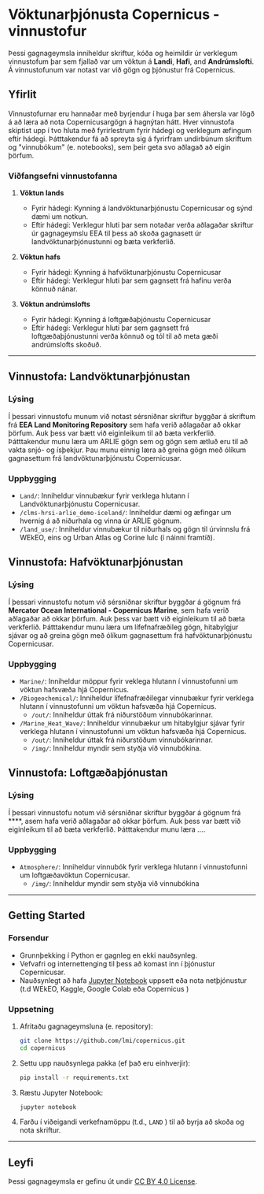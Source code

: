 # Vöktunarþjónusta Copernicus - vinnustofur

Þessi gagnageymsla inniheldur skriftur, kóða og heimildir úr verklegum vinnustofum þar sem fjallað var um vöktun á **Landi**, **Hafi**, and **Andrúmslofti**. Á vinnustofunum var notast var við gögn og þjónustur frá Copernicus.


## Yfirlit

Vinnustofurnar eru hannaðar með byrjendur í huga þar sem áhersla var lögð á að læra að nota Copernicusargögn á hagnýtan hátt. Hver vinnustofa skiptist upp í tvo hluta með fyrirlestrum fyrir hádegi og verklegum æfingum eftir hádegi. Þátttakendur fá að spreyta sig á fyrirfram undirbúnum skriftum og "vinnubókum" (e. notebooks), sem þeir geta svo aðlagað að eigin þörfum.

### Viðfangsefni vinnustofanna

1. **Vöktun lands**
   - Fyrir hádegi: Kynning á landvöktunarþjónustu Copernicusar og sýnd dæmi um notkun. 
   - Eftir hádegi: Verklegur hluti þar sem notaðar verða aðlagaðar skriftur úr gagnageymslu EEA til þess að skoða gagnasett úr landvöktunarþjónustunni og bæta verkferlið.
   
2. **Vöktun hafs** 
   - Fyrir hádegi: Kynning á hafvöktunarþjónustu Copernicusar
   - Eftir hádegi: Verklegur hluti þar sem gagnsett frá hafinu verða könnuð nánar.

3. **Vöktun andrúmslofts** 
   - Fyrir hádegi: Kynning á loftgæðaþjónustu Copernicusar
   - Eftir hádegi: Verklegur hluti þar sem gagnsett frá loftgæðaþjónustunni verða könnuð og tól til að meta gæði andrúmslofts skoðuð.
---

## Vinnustofa: Landvöktunarþjónustan

### Lýsing

Í þessari vinnustofu munum við notast sérsniðnar skriftur byggðar á skriftum frá **EEA Land Monitoring Repository** sem hafa verið aðlagaðar að okkar þörfum. Auk þess var bætt við eiginleikum til að bæta verkferlið. Þátttakendur munu læra um ARLIE gögn sem og gögn sem ætluð eru til að vakta snjó- og ísþekjur. Þau munu einnig læra að greina gögn með ólíkum gagnasettum frá landvöktunarþjónustu Copernicusar.

### Uppbygging

- `Land/`: Inniheldur vinnubækur fyrir verklega hlutann í Landvöktunarþjónustu Copernicusar.
- `/clms-hrsi-arlie_demo-iceland/`: Inniheldur dæmi og æfingar um hvernig á að niðurhala og vinna úr ARLIE gögnum.
- `/land_use/`: Inniheldur vinnubækur til niðurhals og gögn til úrvinnslu frá WEkEO, eins og Urban Atlas og Corine lulc (í náinni framtíð).

## Vinnustofa: Hafvöktunarþjónustan

### Lýsing

Í þessari vinnustofu notum við sérsniðnar skriftur byggðar á gögnum frá **Mercator Ocean International - Copernicus Marine**, sem hafa verið aðlagaðar að okkar þörfum. Auk þess var bætt við eiginleikum til að bæta verkferlið. Þátttakendur munu læra um lífefnafræðileg gögn, hitabylgjur sjávar og að greina gögn með ólíkum gagnasettum frá hafvöktunarþjónustu Copernicusar.

### Uppbygging

- `Marine/`: Inniheldur möppur fyrir veklega hlutann í vinnustofunni um vöktun hafsvæða hjá Copernicus.
- `/Biogeochemical/`: Inniheldur lífefnafræðilegar vinnubækur fyrir verklega hlutann í vinnustofunni um vöktun hafsvæða hjá Copernicus.
   - `/out/`: Inniheldur úttak frá niðurstöðum vinnubókarinnar.
- `/Marine_Heat_Wave/`: Inniheldur vinnubækur um hitabylgjur sjávar fyrir verklega hlutann í vinnustofunni um vöktun hafsvæða hjá Copernicus.
   - `/out/`: Inniheldur úttak frá niðurstöðum vinnubókarinnar.
   - `/img/`: Inniheldur myndir sem styðja við vinnubókina.

## Vinnustofa: Loftgæðaþjónustan

### Lýsing

Í þessari vinnustofu notum við sérsniðnar skriftur byggðar á gögnum frá ****, asem hafa verið aðlagaðar að okkar þörfum. Auk þess var bætt við eiginleikum til að bæta verkferlið. Þátttakendur munu læra ....

### Uppbygging

- `Atmosphere/`: Inniheldur vinnubók fyrir verklega hlutann í vinnustofunni um loftgæðavöktun Copernicusar.
   - `/img/`: Inniheldur myndir sem styðja við vinnubókina



---

## Getting Started

### Forsendur

- Grunnþekking í Python er gagnleg en ekki nauðsynleg.
- Vefvafri og internettenging til þess að komast inn í þjónustur Copernicusar.
- Nauðsynlegt að hafa [Jupyter Notebook](https://jupyter.org/install) uppsett eða nota netþjónustur (t.d WEkEO, Kaggle, Google Colab eða Copernicus )

### Uppsetning

1. Afritaðu gagnageymsluna (e. repository):
    ```bash
    git clone https://github.com/lmi/copernicus.git
    cd copernicus
    ```

2. Settu upp nauðsynlega pakka (ef það eru einhverjir):
    ```bash
    pip install -r requirements.txt
    ```

3. Ræstu Jupyter Notebook:
    ```bash
    jupyter notebook
    ```

4. Farðu í viðeigandi verkefnamöppu (t.d., `LAND` ) til að byrja að skoða og nota skriftur.

---
## Leyfi

Þessi gagnageymsla er gefinu út undir [CC BY 4.0 License](LICENSE).

